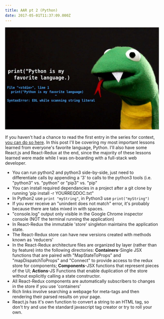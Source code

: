 ```yaml
---
title: AAR pt 2 (Python)
date: 2017-05-01T11:37:09.000Z
---
```

![Python programming language](/assets/python.jpg)

 If you haven't had a chance to read the first entry in the series  for context, [you can do so here](/post/after-action-review-aar/).  In this post I'll be covering my most important lessons learned from everyone's favorite language, Python.  I'll also have some React.js and React-Redux at the end, since the majority of these lessons learned were made while I was on-boarding with a full-stack web developer. 

* You can run python2 and python3 side-by-side, just need to differentiate calls by appending a '3' to calls to the python3 tools (i.e. "python3" vs. "python" or "pip3" vs. "pip"
* You can install required dependancies in a project after a git clone by running 'pip install -r YOURREQDOC.txt"
* In Python2 use `print "myString"`, in Python3 use `print("myString")`
* If you ever receive an "unindent does not match" error, it's probably because there are tabs mixed in with spaces.
* "console.log" output only visible in the Google Chrome inspector console (NOT the terminal running the application)
* In React-Redux the immutable 'store' singleton maintains the application state.
* The React-Redux store can have new versions created with methods known as 'reducers'
* In the React-Redux architecture files are organized by layer (rather than by feature) into the following directories: **Containers**-Single JSX functions that are paired with "MapStateToProps" and "mapDispatchToProps" and "Connect" to provide access to the redux store for components; **Components**-JSX functions that represent pieces of the UI; **Actions**-JS Functions that enable duplication of the store without explicitly calling a state constructor.
* All React-Redux components are automatically subscribers to changes in the store if you use 'containers'
* Rich links involve searching a webpage for meta-tags and then rendering their parsed results on your page.
* React.js has it's own function to convert a string to an HTML tag, so don't try and use the standard javascript tag creator or try to roll your own.
